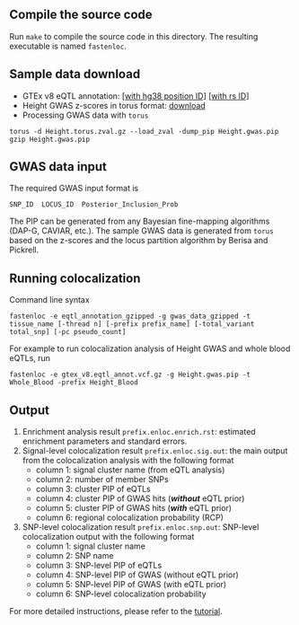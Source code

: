 ## Compile the source code

Run ``make`` to compile the source code in this directory. The resulting executable is named ``fastenloc``.

## Sample data download

+ GTEx v8 eQTL annotation: [\[with hg38 position ID\]](https://drive.google.com/open?id=1kfH_CffxyCtZcx3z7k63rIARNidLv1_P)    [\[with rs ID\]](https://drive.google.com/open?id=1rSaHenk8xOFtQo7VuDZevRkjUz6iwuj0)
+ Height GWAS z-scores in torus format: [download](https://drive.google.com/open?id=1kxZge6NQ8_8oJjVhkO4lKdmZiG2jbu1m)
+ Processing GWAS data with ``torus``

```
torus -d Height.torus.zval.gz --load_zval -dump_pip Height.gwas.pip
gzip Height.gwas.pip
```

## GWAS data input

The required GWAS input format is

```
SNP_ID  LOCUS_ID  Posterior_Inclusion_Prob
```

The PIP can be generated from any Bayesian fine-mapping algorithms (DAP-G, CAVIAR, etc.). The sample GWAS data is generated from ```torus``` based on the z-scores and the locus partition algorithm by Berisa and Pickrell.   



## Running colocalization

Command line syntax

```
fastenloc -e eqtl_annotation_gzipped -g gwas_data_gzipped -t tissue_name [-thread n] [-prefix prefix_name] [-total_variant total_snp] [-pc pseudo_count] 
```
For example to run colocalization analysis of Height GWAS and whole blood eQTLs, run

```
fastenloc -e gtex_v8.eqtl_annot.vcf.gz -g Height.gwas.pip -t Whole_Blood -prefix Height_Blood
```

## Output

1. Enrichment analysis result ``prefix.enloc.enrich.rst``: estimated enrichment parameters and standard errors.
2. Signal-level colocalization result ``prefix.enloc.sig.out``:  the main output from the colocalization analysis with the following format
    + column 1: signal cluster name (from eQTL analysis)
    + column 2: number of member SNPs
    + column 3: cluster PIP of eQTLs
    + column 4: cluster PIP of GWAS hits (***without*** eQTL prior)
    + column 5: cluster PIP of GWAS hits (***with*** eQTL prior)
    + column 6: regional colocalization probability (RCP)
3. SNP-level colocalization result ``prefix.enloc.snp.out``: SNP-level colocalization output with the following format
    + column 1: signal cluster name
    + column 2: SNP name
    + column 3: SNP-level PIP of eQTLs
    + column 4: SNP-level PIP of GWAS (without eQTL prior)
    + column 5: SNP-level PIP of GWAS (with eQTL prior)
    + column 6: SNP-level colocalization probability


For more detailed instructions, please refer to the [tutorial](../tutorial/).

